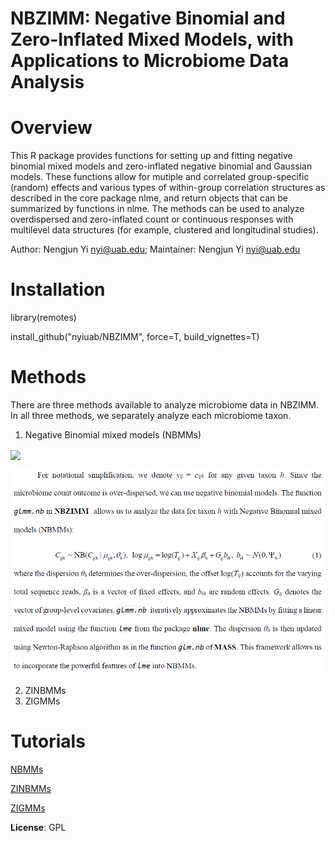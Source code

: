# NBZIMM: Negative Binomial and Zero-Inflated Mixed Models, with Applications to Microbiome Data Analysis

# Overview

This R package provides functions for setting up and fitting negative binomial mixed models and zero-inflated negative binomial and Gaussian models. These functions allow for mutiple and correlated group-specific (random) effects and various types of within-group correlation structures as described in the core package nlme, and return objects that can be summarized by functions in nlme. The methods can be used to analyze overdispersed and zero-inflated count or continuous responses with multilevel data structures (for example, clustered and longitudinal studies). 

Author: Nengjun Yi nyi@uab.edu; Maintainer: Nengjun Yi nyi@uab.edu

# Installation

 library(remotes)

 install_github("nyiuab/NBZIMM", force=T, build_vignettes=T)

# Methods

There are three methods available to analyze microbiome data in NBZIMM. In all three methods, we separately analyze each microbiome taxon. 
1. Negative Binomial mixed models (NBMMs)
<img src="https://github.com/nyiuab/NBZIMM/tree/master/pics/nbmms.PNG" width="600" align="center">

![GitHub Logo](/images/nbmms.png?raw=true)

2. ZINBMMs
3. ZIGMMs


# Tutorials

[NBMMs](https://github.com/nyiuab/NBZIMM/tree/master/tutorial/nbmms.md)

[ZINBMMs](https://github.com/nyiuab/NBZIMM/tree/master/tutorial/zinbmms.md)

[ZIGMMs](https://github.com/nyiuab/NBZIMM/tree/master/tutorial/zigmms.md)



**License**: GPL
